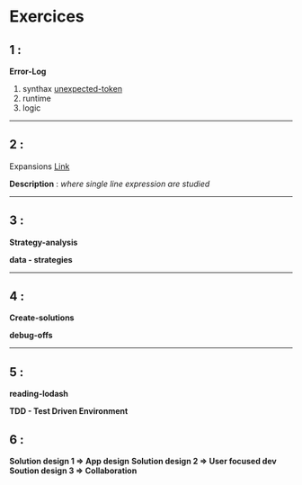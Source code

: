 # Exercices

## 1 : 
__Error-Log__
 1. synthax
 [unexpected-token](https://github.com/LudovicGouverneur/unexpected-token.git)
 2. runtime
 3. logic

___
## 2 :
Expansions
[Link](https://github.com/LudovicGouverneur/expansions.git)

__Description__ : *where single line expression are studied*  

___
## 3 : 
__Strategy-analysis__

__data - strategies__

___
## 4 : 
__Create-solutions__

__debug-offs__

___
## 5 :
__reading-lodash__

__TDD - Test Driven Environment__

## 6 :
__Solution design 1 => App design__
__Solution design 2 => User focused dev__
__Soution design 3 => Collaboration__


